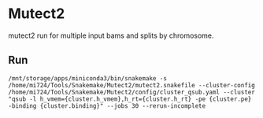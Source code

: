 # Mutect2

mutect2 run for multiple input bams and splits by chromosome.

## Run
```
/mnt/storage/apps/miniconda3/bin/snakemake -s /home/mi724/Tools/Snakemake/Mutect2/mutect2.snakefile --cluster-config /home/mi724/Tools/Snakemake/Mutect2/config/cluster_qsub.yaml --cluster "qsub -l h_vmem={cluster.h_vmem},h_rt={cluster.h_rt} -pe {cluster.pe} -binding {cluster.binding}" --jobs 30 --rerun-incomplete
```
